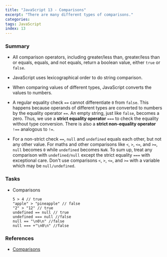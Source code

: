 ```yaml
---
title: "JavaScript 13 - Comparisons"
excerpt: "There are many different types of comparisons."
categories:
tags: JavaScript
index: 13
---
```


### Summary

- All comparison operators, including greater/less than, greater/less than or equals, equals, and not equals, return a boolean value, either `true` or `false`.

- JavaScript uses lexicographical order to do string comparison.

- When comparing values of different types, JavaScript converts the values to numbers.

- A regular equality check `==` cannot differentiate `0` from `false`. This happens because operands of different types are converted to numbers by the equality operator `==`. An empty string, just like `false`, becomes a zero. Thus, we use a **strict equality operator** `===` to check the equality without type conversion. There is also a **strict non-equality operator** `!==` analogous to `!=`.

- For a non-strict check `==`, `null` and `undefined` equals each other, but not any other value. For maths and other comparisons like `<`, `>`, `<=`, and `>=`, `null` becomes `0` while `undefined` becomes `NaN`. To sum up, treat any comparison with `undefined/null` except the strict equality `===` with exceptional care. Don't use comparisons `<`, `>`, `<=`, and `>=` with a variable which may be `null/undefined`.

### Tasks

- Comparisons

  ```
  5 > 4 // true
  "apple" > "pineapple" // false
  "2" > "12" // true
  undefined == null // true
  undefined === null //false
  null == "\n0\n" //false
  null === +"\n0\n" //false
  ```

### References

- [Comparisons](https://javascript.info/comparison)
